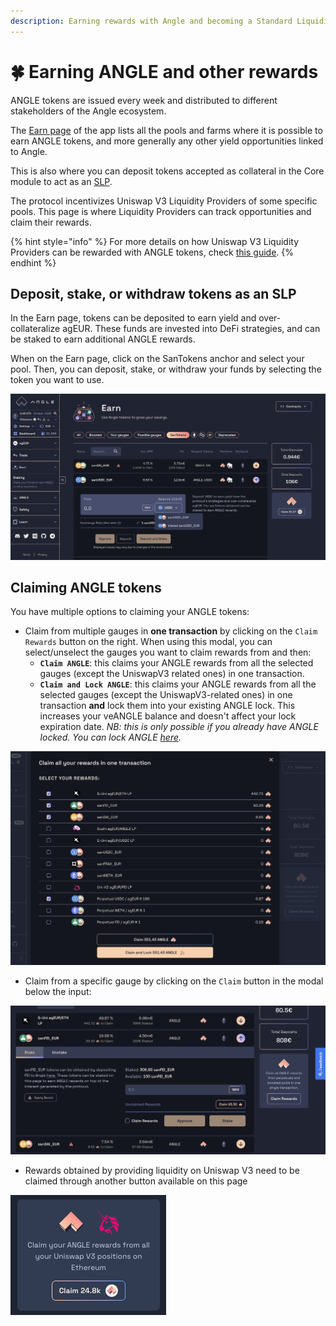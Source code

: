 ```yaml
---
description: Earning rewards with Angle and becoming a Standard Liquidity Provider
---
```


# 🍀 Earning ANGLE and other rewards

ANGLE tokens are issued every week and distributed to different stakeholders of the Angle ecosystem.

The [Earn page](https://app.angle.money/#/earn) of the app lists all the pools and farms where it is possible to earn ANGLE tokens, and more generally any other yield opportunities linked to Angle.

This is also where you can deposit tokens accepted as collateral in the Core module to act as an [SLP](/core-module/standard-liquidity-providers/README.md).

The protocol incentivizes Uniswap V3 Liquidity Providers of some specific pools. This page is where Liquidity Providers can track opportunities and claim their rewards.

{% hint style="info" %}
For more details on how Uniswap V3 Liquidity Providers can be rewarded with ANGLE tokens, check [this guide](/guides/other/univ3-lp.md).
{% endhint %}

## Deposit, stake, or withdraw tokens as an SLP

In the Earn page, tokens can be deposited to earn yield and over-collateralize agEUR. These funds are invested into DeFi strategies, and can be staked to earn additional ANGLE rewards.

When on the Earn page, click on the SanTokens anchor and select your pool. Then, you can deposit, stake, or withdraw your funds by selecting the token you want to use.

![deposit and stake sanTokens](/.gitbook/assets/sanTokens-earn.png)

## Claiming ANGLE tokens

You have multiple options to claiming your ANGLE tokens:

- Claim from multiple gauges in **one transaction** by clicking on the `Claim Rewards` button on the right. When using this modal, you can select/unselect the gauges you want to claim rewards from and then:
  - **`Claim ANGLE`**: this claims your ANGLE rewards from all the selected gauges (except the UniswapV3 related ones) in one transaction.
  - **`Claim and Lock ANGLE`**: this claims your ANGLE rewards from all the selected gauges (except the UniswapV3-related ones) in one transaction **and** lock them into your existing ANGLE lock. This increases your veANGLE balance and doesn't affect your lock expiration date. _NB: this is only possible if you already have ANGLE locked. You can lock ANGLE [here](https://app.angle.money/#/lock)._

![Claim rewards modal](/.gitbook/assets/claim-rewards-modal.png)

- Claim from a specific gauge by clicking on the `Claim` button in the modal below the input:

![Claim button](/.gitbook/assets/claim-rewards-from-pool.png)

- Rewards obtained by providing liquidity on Uniswap V3 need to be claimed through another button available on this page

![Claim UniV3](/.gitbook/assets/claim-uniV3.png)
